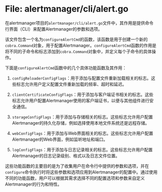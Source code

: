 # File: alertmanager/cli/alert.go

在alertmanager项目的`alertmanager/cli/alert.go`文件中，其作用是提供命令行界面（CLI）来配置Alertmanager的参数和选项。

该文件包含一个名为`configureAlertCmd`的函数，该函数是用于创建一个新的`cobra.Command`对象，用于配置Alertmanager。`configureAlertCmd`函数的作用是将不同的子命令和标志添加到`cobra.Command`对象中，并定义每个子命令的具体操作。

下面是`configureAlertCmd`函数中的几个具体功能函数及其作用：

1. `configReloaderConfigFlags`：用于添加与配置文件重新加载相关的标志。这些标志允许用户定义配置文件重新加载的频率、超时和延迟。

2. `clientCertificateConfigFlags`：用于添加与客户端证书相关的标志。这些标志允许用户配置Alertmanager使用的客户端证书，以便与其他组件进行安全通信。

3. `storageConfigFlags`：用于添加与存储相关的标志。这些标志允许用户配置Alertmanager的持久化存储，例如选择使用本地文件系统还是远程存储。

4. `webConfigFlags`：用于添加与Web界面相关的标志。这些标志允许用户配置Alertmanager的Web界面，例如监听地址和端口。

5. `logConfigFlags`：用于添加与日志记录相关的标志。这些标志允许用户配置Alertmanager的日志记录级别、格式以及日志文件位置。

这些功能函数的主要目的是为了收集用户在命令行中提供的参数和选项，并在`configure`命令执行时将这些参数和选项应用到Alertmanager的配置中。通过使用不同的功能函数，用户可以根据其需求选择不同的配置选项和参数来自定义Alertmanager的行为和特性。

